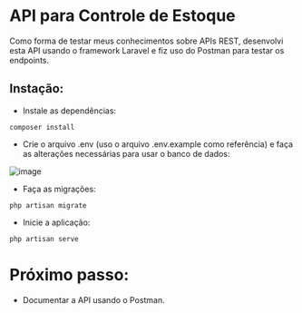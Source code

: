 # API para Controle de Estoque

Como forma de testar meus conhecimentos sobre APIs REST, desenvolvi esta API usando o framework Laravel e fiz uso do Postman para testar os endpoints.

## Instação:

* Instale as dependências:
```
composer install
```
* Crie o arquivo .env (uso o arquivo .env.example como referência) e faça as alterações necessárias para usar o banco de dados:

![image](https://github.com/user-attachments/assets/b6b490c8-44ef-496d-bc1d-85e05b2763a0)

* Faça as migrações:
```
php artisan migrate
```
* Inicie a aplicação:
```
php artisan serve
```
# Próximo passo:

* Documentar a API usando o Postman.
